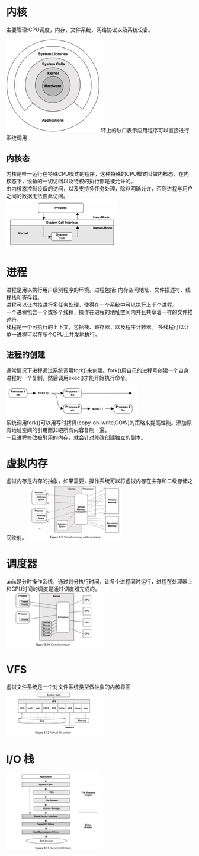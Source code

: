 # 内核
  主要管理:CPU调度，内存，文件系统，网络协议以及系统设备。

 <img src="../resources/systems.performance/c3-core.png" width = "50%" />  
 环上的缺口表示应用程序可以直接进行系统调用

 ## 内核态
   内核是唯一运行在特殊CPU模式的程序，这种特殊的CPU模式叫做内核态，在内核态下，设备的一切访问以及特权的执行都是被允许的。  
   由内核态控制设备的访问，以及支持多任务处理，除非明确允许，否则进程与用户之间的数据无法彼此访问。  
<img src="../resources/systems.performance/c3-systemcall.png" width = "60%" />  

# 进程
  进程是用以执行用户级别程序的环境。进程包括: 内存空间地址、文件描述符、线程栈和寄存器。  
  进程可以让内核进行多任务处理，使得在一个系统中可以执行上千个进程。  
  一个进程包含一个或多个线程，操作在进程的地址空间内并且共享着一样的文件描述符。  
  线程是一个可执行的上下文，包括栈、寄存器，以及程序计数器。
  多线程可以让单一进程可以在多个CPU上并发地执行。  

## 进程的创建
  通常情况下进程通过系统调用fork()来创建。fork()用自己的进程号创建一个自身进程的一个复制，然后调用exec()才能开始执行命令。  
<img src="../resources/systems.performance/c3-create-process.png" width = "70%" />  
  系统调用fork()可以用写时拷贝(copy-on-write,COW)的策略来提高性能。添加原有地址空间的引用而非吧所有内容复制一遍。  
  一旦进程修改被引用的内存，就会针对修改创建独立的副本。

# 虚拟内存
  虚拟内存是内存的抽象，如果需要，操作系统可以将虚拟内存在主存和二级存储之间映射。
<img src="../resources/systems.performance/c3-virtual-memory.png" width = "50%" />  

# 调度器
  unix是分时操作系统，通过划分执行时间，让多个进程同时运行，进程在处理器上和CPU时间的调度是通过调度器完成的。
  <img src="../resources/systems.performance/c3-sheduler.png" width = "50%" />  

# VFS
  虚拟文件系统是一个对文件系统类型做抽象的内核界面  
<img src="../resources/systems.performance/c3-vfs.png" width = "50%" />  

# I/O 栈
<img src="../resources/systems.performance/c3-io-stack.png" width = "50%" />  

